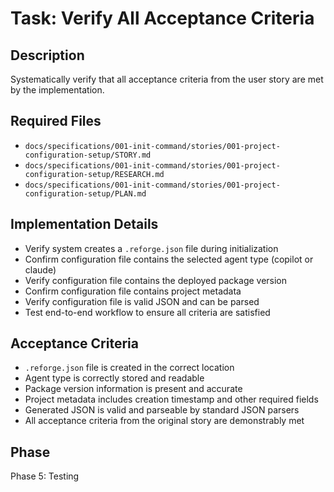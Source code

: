 # Task: Verify All Acceptance Criteria

## Description
Systematically verify that all acceptance criteria from the user story are met by the implementation.

## Required Files
- `docs/specifications/001-init-command/stories/001-project-configuration-setup/STORY.md`
- `docs/specifications/001-init-command/stories/001-project-configuration-setup/RESEARCH.md`
- `docs/specifications/001-init-command/stories/001-project-configuration-setup/PLAN.md`

## Implementation Details
- Verify system creates a `.reforge.json` file during initialization
- Confirm configuration file contains the selected agent type (copilot or claude)
- Verify configuration file contains the deployed package version
- Confirm configuration file contains project metadata
- Verify configuration file is valid JSON and can be parsed
- Test end-to-end workflow to ensure all criteria are satisfied

## Acceptance Criteria
- `.reforge.json` file is created in the correct location
- Agent type is correctly stored and readable
- Package version information is present and accurate
- Project metadata includes creation timestamp and other required fields
- Generated JSON is valid and parseable by standard JSON parsers
- All acceptance criteria from the original story are demonstrably met

## Phase
Phase 5: Testing